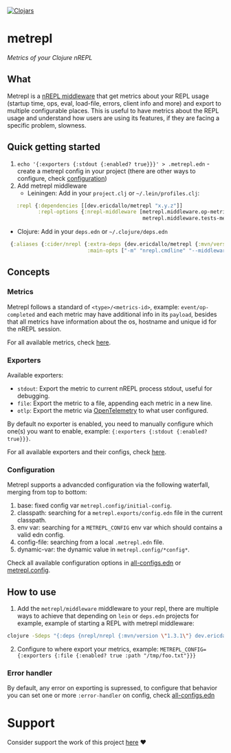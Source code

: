 [![Clojars](https://img.shields.io/clojars/v/dev.ericdallo/metrepl.svg)](https://clojars.org/dev.ericdallo/metrepl)

# metrepl

_Metrics of your Clojure nREPL_

## What

Metrepl is a [nREPL middleware](https://nrepl.org/nrepl/design/middleware.html) that get metrics about your REPL usage (startup time, ops, eval, load-file, errors, client info and more) and export to multiple configurable places. 
This is useful to have metrics about the REPL usage and understand how users are using its features, if they are facing a specific problem, slowness.

## Quick getting started

1. `echo '{:exporters {:stdout {:enabled? true}}}' > .metrepl.edn` - create a metrepl config in your project (there are other ways to configure, check [configuration](#configuration))
2. Add metrepl middleware
   - Leiningen: Add in your `project.clj` or `~/.lein/profiles.clj`:
```clojure
   :repl {:dependencies [[dev.ericdallo/metrepl "x.y.z"]]
          :repl-options {:nrepl-middleware [metrepl.middleware.op-metrics/wrap-op-metrics
                                            metrepl.middleware.tests-metrics/wrap-tests-metrics]}}
```
   - Clojure: Add in your `deps.edn` or `~/.clojure/deps.edn`
```clojure
 {:aliases {:cider/nrepl {:extra-deps {dev.ericdallo/metrepl {:mvn/version "x.y.z"}}
                          :main-opts ["-m" "nrepl.cmdline" "--middleware" "[cider.nrepl/cider-middleware metrepl/middleware]"]}}}
```

## Concepts

### Metrics

Metrepl follows a standard of `<type>/<metrics-id>`, example: `event/op-completed` and each metric may have additional info in its `payload`,  besides that all metrics have information about the os, hostname and unique id for the nREPL session.

For all available metrics, check [here](./docs/all-metrics.edn).

### Exporters

Available exporters:

- `stdout`: Export the metric to current nREPL process stdout, useful for debugging.
- `file`: Export the metric to a file, appending each metric in a new line.
- `otlp`: Export the metric via [OpenTelemetry](https://opentelemetry.io/) to what user configured.

By default no exporter is enabled, you need to manually configure which one(s) you want to enable, example: `{:exporters {:stdout {:enabled? true}}}`.

For all available exporters and their configs, check [here](./docs/all-configs.edn).

### Configuration

Metrepl supports a advancded configuration via the following waterfall, merging from top to bottom:

1. base: fixed config var `metrepl.config/initial-config`.
2. classpath: searching for a `metrepl.exports/config.edn` file in the current classpath.
3. env var: searching for a `METREPL_CONFIG` env var which should contains a valid edn config.
4. config-file: searching from a local `.metrepl.edn` file.
5. dynamic-var: the dynamic value in `metrepl.config/*config*`.

Check all available configuration options in [all-configs.edn](docs/all-configs.edn) or [metrepl.config](https://github.com/ericdallo/metrepl/blob/master/src/metrepl/config.clj#L14).

## How to use

1. Add the `metrepl/middleware` middleware to your repl, there are multiple ways to achieve that depending on `lein` or `deps.edn` projects for example, example of starting a REPL with metrepl middleware:

```sh
clojure -Sdeps "{:deps {nrepl/nrepl {:mvn/version \"1.3.1\"} dev.ericdallo/metrepl {:mvn/version \"x.y.z\"}} :aliases {:start/nrepl {:main-opts [\"-m\" \"nrepl.cmdline\" \"--middleware\" \"[metrepl/middleware]\"]}}}" -M:start/nrepl
```

2. Configure to where export your metrics, example: `METREPL_CONFIG={:exporters {:file {:enabled? true :path "/tmp/foo.txt"}}}`

### Error handler

By default, any error on exporting is supressed, to configure that behavior you can set one or more `:error-handler` on config, check [all-configs.edn](docs/all-configs.edn)

# Support 

Consider support the work of this project [here](https://github.com/sponsors/ericdallo) ❤️
